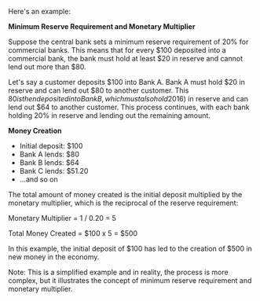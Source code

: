 Here's an example:

**Minimum Reserve Requirement and Monetary Multiplier**

Suppose the central bank sets a minimum reserve requirement of 20% for commercial banks. This means that for every $100 deposited into a commercial bank, the bank must hold at least $20 in reserve and cannot lend out more than $80.

Let's say a customer deposits $100 into Bank A. Bank A must hold $20 in reserve and can lend out $80 to another customer. This $80 is then deposited into Bank B, which must also hold 20% ($16) in reserve and can lend out $64 to another customer. This process continues, with each bank holding 20% in reserve and lending out the remaining amount.

**Money Creation**

* Initial deposit: $100
* Bank A lends: $80
* Bank B lends: $64
* Bank C lends: $51.20
* ...and so on

The total amount of money created is the initial deposit multiplied by the monetary multiplier, which is the reciprocal of the reserve requirement:

Monetary Multiplier = 1 / 0.20 = 5

Total Money Created = $100 x 5 = $500

In this example, the initial deposit of $100 has led to the creation of $500 in new money in the economy.

Note: This is a simplified example and in reality, the process is more complex, but it illustrates the concept of minimum reserve requirement and monetary multiplier.